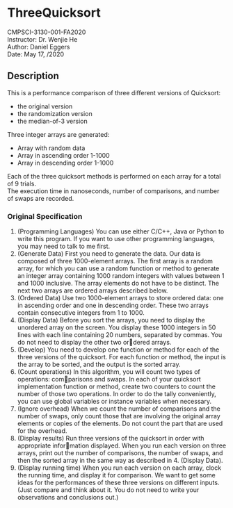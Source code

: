 # ThreeQuicksort
CMPSCI-3130-001-FA2020 <br>
Instructor: Dr. Wenjie He <br>
Author: Daniel Eggers <br>
Date: May 17, /2020 

## Description
This is a performance comparison of three different versions of Quicksort:
* the original version
* the randomization version
* the median-of-3 version

Three integer arrays are generated:
* Array with random data
* Array in ascending order 1-1000
* Array in descending order 1-1000

Each of the three quicksort methods is performed on each array for a total of 9 trials. <br>
The execution time in nanoseconds, number of comparisons, and number of swaps are recorded. 

### Original Specification
1. (Programming Languages) You can use either C/C++, Java or Python to write this
program. If you want to use other programming languages, you may need to talk
to me first.
2. (Generate Data) First you need to generate the data. Our data is composed of
three 1000-element arrays. The first array is a random array, for which you can use
a random function or method to generate an integer array containing 1000 random
integers with values between 1 and 1000 inclusive. The array elements do not have
to be distinct. The next two arrays are ordered arrays described below.
3. (Ordered Data) Use two 1000-element arrays to store ordered data: one in ascending
order and one in descending order. These two arrays contain consecutive integers
from 1 to 1000.
4. (Display Data) Before you sort the arrays, you need to display the unordered array
on the screen. You display these 1000 integers in 50 lines with each line containing
20 numbers, separated by commas. You do not need to display the other two ordered arrays.
5. (Develop) You need to develop one function or method for each of the three versions
of the quicksort. For each function or method, the input is the array to be sorted,
and the output is the sorted array.
6. (Count operations) In this algorithm, you will count two types of operations: comparisons and swaps. In each of your quicksort implementation function or method,
create two counters to count the number of those two operations. In order to do the
tally conveniently, you can use global variables or instance variables when necessary.
17. (Ignore overhead) When we count the number of comparisons and the number of
swaps, only count those that are involving the original array elements or copies of
the elements. Do not count the part that are used for the overhead.
8. (Display results) Run three versions of the quicksort in order with appropriate information displayed. When you run each version on three arrays, print out the number
of comparisons, the number of swaps, and then the sorted array in the same way as
described in 4. (Display Data).
9. (Display running time) When you run each version on each array, clock the running
time, and display it for comparison. We want to get some ideas for the performances
of these three versions on different inputs. (Just compare and think about it. You
do not need to write your observations and conclusions out.)
